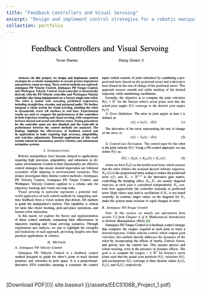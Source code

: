 ```yaml
---
title: "Feedback Controllers and Visual Servoing"
excerpt: "Design and implement control strategies for a robotic manipulator to execute precise trajectories and perform visual servoing."
collection: portfolio
---
```


![Servoing Visual Example](/images/eecs106b_project_1_figure.png)

[Download PDF]({{ site.baseurl }}/assets/EECS106B_Project_1.pdf)

